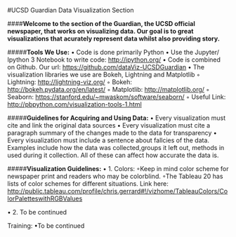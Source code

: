 #UCSD Guardian Data Visualization Section

####**Welcome to the section of the Guardian, the UCSD official newspaper, that works on visualizing data. Our goal is to great visualizations that acurately represent data whilst also providing story.**

#####**Tools We Use:**
• Code is done primarily Python
• Use the Jupyter/ Ipython 3 Notebook to write code: http://ipython.org/
• Code is combined on Github. Our url: https://github.com/dataViz-UCSDGuardian
• The visualization libraries we use are Bokeh, Lightning and Matplotlib 
◦ Lightning: http://lightning-viz.org/
◦ Bokeh: http://bokeh.pydata.org/en/latest/
◦ Matplotlib: http://matplotlib.org/
◦ Seaborn: https://stanford.edu/~mwaskom/software/seaborn/
◦ Useful Link: http://pbpython.com/visualization-tools-1.html


#####**Guidelines for Acquiring and Using Data:**
• Every visualization must cite and link the original data sources
• Every visualization must cite a paragraph summary of the changes made to the data for transparency
• Every visualization must include a sentence about fallcies of the data. Examples include how the data was collected,groups it left out, methods in used during it collection. All of these can affect how accurate the data is. 

#####**Visualization Guidelines:**
• 1. Colors: 
◦Keep in mind color scheme for newspaper print and readers who may be colorblind. 
◦The Tableau 20 has lists of color schemes for different situations. Link here: http://public.tableau.com/profile/chris.gerrard#!/vizhome/TableauColors/ColorPaletteswithRGBValues

• 2. To be continued

Training:
•To be continued
